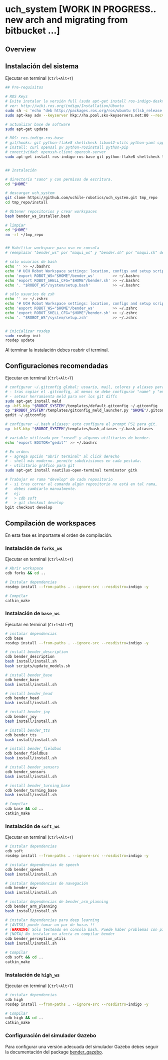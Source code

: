 # uch_system [WORK IN PROGRESS.. new arch and migrating from bitbucket ...]

## Overview


## Instalación del sistema

Ejecutar en terminal (`Ctrl+Alt+T`)

```bash
## Pre-requisitos

# ROS Keys
# Evite instalar la versión full (sudo apt-get install ros-indigo-desktop-full) o alguna de las otras variantes.
# ver: http://wiki.ros.org/indigo/Installation/Ubuntu
sudo sh -c 'echo "deb http://packages.ros.org/ros/ubuntu $(lsb_release -sc) main" > /etc/apt/sources.list.d/ros-latest.list'
sudo apt-key adv --keyserver hkp://ha.pool.sks-keyservers.net:80 --recv-key 421C365BD9FF1F717815A3895523BAEEB01FA116

# actualizar base de software
sudo apt-get update

# ROS: ros-indigo-ros-base
# git/hooks: git python-flake8 shellcheck libxml2-utils python-yaml cppcheck
# install: curl openssl pv python-rosinstall python-pip
# conectividad: openssh-client openssh-server
sudo apt-get install ros-indigo-ros-base git python-flake8 shellcheck libxml2-utils python-yaml cppcheck curl openssl pv python-rosinstall python-pip openssh-client openssh-server


## Instalación

# directorio "sano" y con permisos de escritura.
cd "$HOME"

# descargar uch_system
git clone https://github.com/uchile-robotics/uch_system.git tmp_repo
cd tmp_repo/install

# Obtener repositorios y crear workspaces
bash bender_ws_installer.bash

# limpiar
cd "$HOME"
rm -rf ~/tmp_repo


## Habilitar workspace para uso en consola
# reemplazar "bender_ws" por "maqui_ws" y "bender.sh" por "maqui.sh" de ser necesario.

# sólo usuarios de bash
echo '' >> ~/.bashrc
echo '# UCH Robot Workspace settings: location, configs and setup script.' >> ~/.bashrc
echo 'export ROBOT_WS="$HOME"/bender_ws'        >> ~/.bashrc
echo 'export ROBOT_SHELL_CFG="$HOME"/bender.sh' >> ~/.bashrc
echo '. "$ROBOT_WS"/system/setup.bash'          >> ~/.bashrc

# sólo usuarios de zsh
echo '' >> ~/.zshrc
echo '# UCH Robot Workspace settings: location, configs and setup script.' >> ~/.zshrc
echo 'export ROBOT_WS="$HOME"/bender_ws'        >> ~/.zshrc
echo 'export ROBOT_SHELL_CFG="$HOME"/bender.sh' >> ~/.zshrc
echo '. "$ROBOT_WS"/system/setup.zsh'           >> ~/.zshrc


# inicializar rosdep
sudo rosdep init
rosdep update
```
Al terminar la instalación debes reabrir el terminal.


## Configuraciones recomendadas

Ejecutar en terminal (`Ctrl+Alt+T`)

```bash
# configurar ~/.gitconfig global: usuario, mail, colores y aliases para comandos git.
# - tras copiar el .gitconfig, al menos se debe configurar "name" y "email"!!!
# - setear herramienta meld para ver los git diffs
sudo apt-get install meld
cp -bfS.bkp "$ROBOT_SYSTEM"/templates/default.gitconfig ~/.gitconfig
cp "$ROBOT_SYSTEM"/templates/gitconfig_meld_launcher.py "$HOME"/.gitconfig_meld_launcher.py
gedit ~/.gitconfig

# configurar ~/.bash_aliases: esto configura el prompt PS1 para git. 
cp -bfS.bkp "$ROBOT_SYSTEM"/templates/bash_aliases ~/.bash_aliases

# variable utilizada por "rosed" y algunos utilitarios de bender.
echo 'export EDITOR="gedit"' >> ~/.bashrc

# En orden:
# - agrega opción "abrir terminal" al click derecho
# - shell más moderno. permite subdivisiones en cada pestaña.
# - utilitario gráfico para git
sudo apt-get install nautilus-open-terminal terminator gitk

# Trabajar en rama "develop" de cada repositorio
# - si tras correr el comando algún repositorio no está en tal rama,
#   debes cambiarlo manualmente.
#   ej:
#   > cdb soft
#   > git checkout develop
bgit checkout develop
```


## Compilación de workspaces

En esta fase es importante el orden de compilación.


### Instalación de `forks_ws`

Ejecutar en terminal (`Ctrl+Alt+T`)

```bash
# Abrir workspace
cdb forks && cd ..

# Instalar dependencias
rosdep install --from-paths . --ignore-src --rosdistro=indigo -y

# Compilar
catkin_make
```


### Instalación de `base_ws`

Ejecutar en terminal (`Ctrl+Alt+T`)

```bash
# instalar dependencias
cdb base
rosdep install --from-paths . --ignore-src --rosdistro=indigo -y

# install bender_description
cdb bender_description
bash install/install.sh
bash scripts/update_models.sh

# install bender_base
cdb bender_base
bash install/install.sh

# install bender_head
cdb bender_head
bash install/install.sh

# install bender_joy
cdb bender_joy
bash install/install.sh

# install bender_tts
cdb bender_tts
bash install/install.sh

# install bender_fieldbus
cdb bender_fieldbus
bash install/install.sh

# install bender_sensors
cdb bender_sensors
bash install/install.sh

# install bender_turning_base
cdb bender_turning_base
bash install/install.sh

# Compilar
cdb base && cd ..
catkin_make
```


### Instalación de `soft_ws`

Ejecutar en terminal (`Ctrl+Alt+T`)

```bash
# instalar dependencias
cdb soft
rosdep install --from-paths . --ignore-src --rosdistro=indigo -y

# instalar dependencias de speech
cdb bender_speech
bash install/install.sh

# instalar dependencias de navegación
cdb bender_nav
bash install/install.sh

# instalar dependencias de bender_arm_planning
cdb bender_arm_planning
bash install/install.sh

# instalar dependencias para deep learning
# [AVISO] puede tomar un par de horas !!
# [WARNING] Sólo testeado en consola bash. Puede haber problemas con pip. Ver: https://bitbucket.org/uchile-robotics-die/bender_system/issues/9/importerror-no-module-named
# [NOTA] No instalar no afecta en compilar bender
cdb bender_perception_utils
bash install/install.sh

# Compilar
cdb soft && cd ..
catkin_make
```

### Instalación de `high_ws`

Ejecutar en terminal (`Ctrl+Alt+T`)

```bash
# instalar dependencias
cdb high
rosdep install --from-paths . --ignore-src --rosdistro=indigo -y

# Compilar
cdb high && cd ..
catkin_make
```

### Configuración del simulador Gazebo

Para configurar una versión adecuada del simulador Gazebo debes seguir la documentación del package [bender_gazebo](https://bitbucket.org/uchile-robotics-die/bender_system/wiki/doc/packages/bender_gazebo.md).
